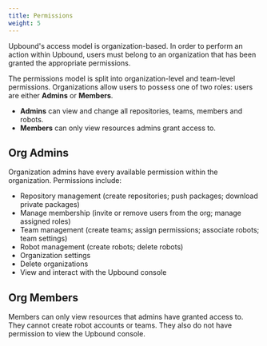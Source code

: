 ```yaml
---
title: Permissions
weight: 5
---
```


Upbound's access model is organization-based. In order to perform an action within Upbound, users must belong to an organization that has been granted the appropriate permissions.

The permissions model is split into organization-level and team-level permissions. Organizations allow users to possess one of two roles: users are either **Admins** or **Members**.

- **Admins** can view and change all repositories, teams, members and robots.  
- **Members** can only view resources admins grant access to.  

## Org Admins

Organization admins have every available permission within the organization. Permissions include:

- Repository management (create repositories; push packages; download private packages)
- Manage membership (invite or remove users from the org; manage assigned roles)
- Team management (create teams; assign permissions; associate robots; team settings)
- Robot management (create robots; delete robots)
- Organization settings
- Delete organizations
- View and interact with the Upbound console

## Org Members

Members can only view resources that admins have granted access to. They cannot create robot accounts or teams. They also do not have permission to view the Upbound console.